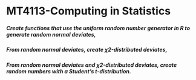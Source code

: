 # MT4113-Computing in Statistics

##### Create functions that use the uniform random number generator in R to generate random normal deviates,
##### From random normal deviates, create χ2-distributed deviates,
##### From random normal deviates and χ2-distributed deviates, create random numbers with a Student’s t-distribution.

